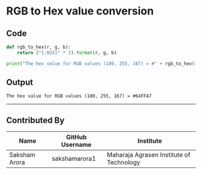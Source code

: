 # RGB to Hex value conversion

## Code

```python
def rgb_to_hex(r, g, b):
    return ("{:02X}" * 3).format(r, g, b)

print("The hex value for RGB values (100, 255, 167) = #" + rgb_to_hex(100, 255, 167))
```

## Output

```
The hex value for RGB values (100, 255, 167) = #64FFA7
```

---

## Contributed By

| Name | GitHub Username | Institute |
| --- | --- | --- |
| Saksham Arora | sakshamarora1 | Maharaja Agrasen Institute of Technology |

